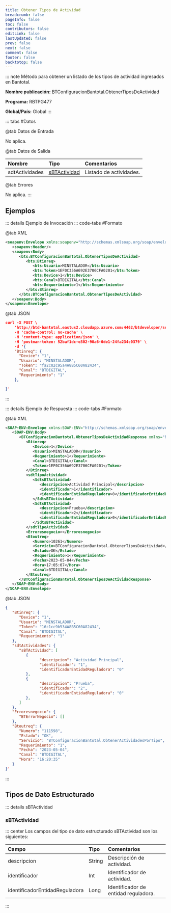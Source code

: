 ```yaml
---
title: Obtener Tipos de Actividad
breadcrumb: false
pageInfo: false
toc: false
contributors: false
editLink: false
lastUpdated: false
prev: false
next: false
comment: false
footer: false
backtotop: false
---
```


<!-- ABRE DATOS DEL MÉTODO -->
::: note Método para obtener un listado de los tipos de actividad ingresados en Bantotal.

**Nombre publicación:** BTConfiguracionBantotal.ObtenerTiposDeActividad

**Programa:** RBTPG477

**Global/País:** Global
:::
<!-- CIERRA DATOS DEL MÉTODO -->

<!-- ABRE TABLA DE DATOS -->
::: tabs #Datos 

@tab Datos de Entrada

No aplica.

@tab Datos de Salida

Nombre | Tipo | Comentarios
:--------- | :----------- | :-----------
sdtActividades | [sBTActividad](#sbtactividad) | Listado de actividades.

@tab Errores

No aplica.
::: 
<!-- CIERRA TABLA DE DATOS -->

## **Ejemplos**

<!-- ABRE EJEMPLO DE INVOCACIÓN -->
::: details Ejemplo de Invocación 
::: code-tabs #Formato

@tab XML
```xml
<soapenv:Envelope xmlns:soapenv="http://schemas.xmlsoap.org/soap/envelope/" xmlns:bts="http://uy.com.dlya.bantotal/BTSOA/">
   <soapenv:Header/>
   <soapenv:Body>
      <bts:BTConfiguracionBantotal.ObtenerTiposDeActividad>
         <bts:Btinreq>
            <bts:Usuario>MINSTALADOR</bts:Usuario>
            <bts:Token>1EF0C356A692E3706CFA0201</bts:Token>
            <bts:Device>1</bts:Device>
            <bts:Canal>BTDIGITAL</bts:Canal>
            <bts:Requerimiento>1</bts:Requerimiento>
         </bts:Btinreq>
      </bts:BTConfiguracionBantotal.ObtenerTiposDeActividad>
   </soapenv:Body>
</soapenv:Envelope>
```

@tab JSON
```json
curl -X POST \
	'http://btd-bantotal.eastus2.cloudapp.azure.com:4462/btdeveloper/servlet/com.dlya.bantotal.odwsbt_BTConfiguracionBantotal?ObtenerTiposDeActividad' \
	-H 'cache-control: no-cache' \
	-H 'content-type: application/json' \
	-H 'postman-token: 52baf1dc-e302-90a6-0de1-24fa234c0379' \
	-d '{
	"Btinreq": {
	  "Device": "1",
	  "Usuario": "MINSTALADOR",
	  "Token": "fa2c02c95a4A8B5C60A82434",
	  "Canal": "BTDIGITAL",
	  "Requerimiento": "1"
	},

}'
```
:::
<!-- CIERRA EJEMPLO DE INVOCACIÓN -->

<!-- ABRE EJEMPLO DE RESPUESTA -->
::: details Ejemplo de Respuesta 
::: code-tabs #Formato

@tab XML
```xml
<SOAP-ENV:Envelope xmlns:SOAP-ENV="http://schemas.xmlsoap.org/soap/envelope/" xmlns:xsd="http://www.w3.org/2001/XMLSchema" xmlns:SOAP-ENC="http://schemas.xmlsoap.org/soap/encoding/" xmlns:xsi="http://www.w3.org/2001/XMLSchema-instance">
   <SOAP-ENV:Body>
      <BTConfiguracionBantotal.ObtenerTiposDeActividadResponse xmlns="http://uy.com.dlya.bantotal/BTSOA/">
         <Btinreq>
            <Device>1</Device>
            <Usuario>MINSTALADOR</Usuario>
            <Requerimiento>1</Requerimiento>
            <Canal>BTDIGITAL</Canal>
            <Token>1EF0C356A692E3706CFA0201</Token>
         </Btinreq>
         <sdtTipoActividad>
            <SdtsBTActividad>
               <descripcion>Actividad Principal</descripcion>
               <identificador>1</identificador>
               <identificadorEntidadReguladora>0</identificadorEntidadReguladora>
            </SdtsBTActividad>
            <SdtsBTActividad>
               <descripcion>Prueba</descripcion>
               <identificador>2</identificador>
               <identificadorEntidadReguladora>0</identificadorEntidadReguladora>
            </SdtsBTActividad>
         </sdtTipoActividad>
         <Erroresnegocio></Erroresnegocio>
         <Btoutreq>
            <Numero>10261</Numero>
            <Servicio>BTConfiguracionBantotal.ObtenerTiposDeActividad</Servicio>
            <Estado>OK</Estado>
            <Requerimiento>1</Requerimiento>
            <Fecha>2023-05-04</Fecha>
            <Hora>17:05:07</Hora>
            <Canal>BTDIGITAL</Canal>
         </Btoutreq>
      </BTConfiguracionBantotal.ObtenerTiposDeActividadResponse>
   </SOAP-ENV:Body>
</SOAP-ENV:Envelope>
```
@tab JSON
```json
{
   "Btinreq": {
      "Device": "1",
      "Usuario": "MINSTALADOR",
      "Token": "16c1cc9b534A8B5C60A82434",
      "Canal": "BTDIGITAL",
      "Requerimiento": "1"
   },
   "sdtActividades": {
      "sBTActividad": [             
         { 
               "descripcion": "Actividad Principal",
               "identificador": "1",
               "identificadorEntidadReguladora": "0"
         },
         { 
               "descripcion": "Prueba",
               "identificador": "2",
               "identificadorEntidadReguladora": "0"
         },
      ] 
   },
   "Erroresnegocio": {
      "BTErrorNegocio": []
   },
   "Btoutreq": {
      "Numero": "111598",
      "Estado": "OK",
      "Servicio": "BTConfiguracionBantotal.ObtenerActividadesPorTipo",
      "Requerimiento": "1",
      "Fecha": "2023-05-04",
      "Canal": "BTDIGITAL",
      "Hora": "16:20:35"
   }
}'
```
::: 
<!-- CIERRA EJEMPLO DE RESPUESTA -->

## **Tipos de Dato Estructurado**

<!-- ABRE SDT -->
::: details sBTActividad  

### sBTActividad

::: center 
Los campos del tipo de dato estructurado sBTActividad son los siguientes:

Campo | Tipo | Comentarios
:--------- | :----------- | :-----------
descripcion | String | Descripción de actividad.
identificador | Int | Identificador de actividad.
identificadorEntidadReguladora | Long | Identificador de entidad reguladora.
:::
<!-- CIERRA SDT -->
